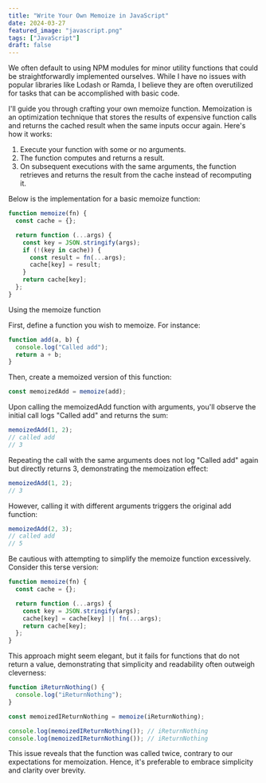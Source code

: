 ```yaml
---
title: "Write Your Own Memoize in JavaScript"
date: 2024-03-27
featured_image: "javascript.png"
tags: ["JavaScript"]
draft: false
---
```


We often default to using NPM modules for minor utility functions that could be straightforwardly implemented ourselves. While I have no issues with popular libraries like Lodash or Ramda, I believe they are often overutilized for tasks that can be accomplished with basic code.

I'll guide you through crafting your own memoize function. Memoization is an optimization technique that stores the results of expensive function calls and returns the cached result when the same inputs occur again. Here's how it works:

1. Execute your function with some or no arguments.
2. The function computes and returns a result.
3. On subsequent executions with the same arguments, the function retrieves and returns the result from the cache instead of recomputing it.

Below is the implementation for a basic memoize function:

```JavaScript
function memoize(fn) {
  const cache = {};

  return function (...args) {
    const key = JSON.stringify(args);
    if (!(key in cache)) {
      const result = fn(...args);
      cache[key] = result;
    }
    return cache[key];
  };
}
```

Using the memoize function

First, define a function you wish to memoize. For instance:

```JavaScript
function add(a, b) {
  console.log("Called add");
  return a + b;
}
```

Then, create a memoized version of this function:

```JavaScript
const memoizedAdd = memoize(add);
```

Upon calling the memoizedAdd function with arguments, you'll observe the initial call logs "Called add" and returns the sum:

```javascript
memoizedAdd(1, 2);
// called add
// 3
```

Repeating the call with the same arguments does not log "Called add" again but directly returns 3, demonstrating the memoization effect:

```javascript
memoizedAdd(1, 2);
// 3
```

However, calling it with different arguments triggers the original add function:

```javascript
memoizedAdd(2, 3);
// called add
// 5
```

Be cautious with attempting to simplify the memoize function excessively. Consider this terse version:

```JavaScript
function memoize(fn) {
  const cache = {};

  return function (...args) {
    const key = JSON.stringify(args);
    cache[key] = cache[key] || fn(...args);
    return cache[key];
  };
}
```

This approach might seem elegant, but it fails for functions that do not return a value, demonstrating that simplicity and readability often outweigh cleverness:

```JavaScript
function iReturnNothing() {
  console.log("iReturnNothing");
}

const memoizedIReturnNothing = memoize(iReturnNothing);

console.log(memoizedIReturnNothing()); // iReturnNothing
console.log(memoizedIReturnNothing()); // iReturnNothing
```

This issue reveals that the function was called twice, contrary to our expectations for memoization. Hence, it's preferable to embrace simplicity and clarity over brevity.
